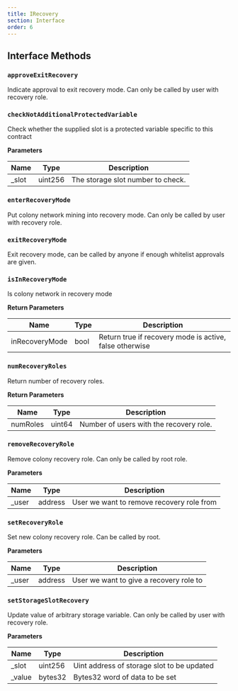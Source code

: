 ```yaml
---
title: IRecovery
section: Interface
order: 6
---
```


  
## Interface Methods

### `approveExitRecovery`

Indicate approval to exit recovery mode. Can only be called by user with recovery role.



### `checkNotAdditionalProtectedVariable`

Check whether the supplied slot is a protected variable specific to this contract

**Parameters**

|Name|Type|Description|
|---|---|---|
|_slot|uint256|The storage slot number to check.


### `enterRecoveryMode`

Put colony network mining into recovery mode. Can only be called by user with recovery role.



### `exitRecoveryMode`

Exit recovery mode, can be called by anyone if enough whitelist approvals are given.



### `isInRecoveryMode`

Is colony network in recovery mode


**Return Parameters**

|Name|Type|Description|
|---|---|---|
|inRecoveryMode|bool|Return true if recovery mode is active, false otherwise

### `numRecoveryRoles`

Return number of recovery roles.


**Return Parameters**

|Name|Type|Description|
|---|---|---|
|numRoles|uint64|Number of users with the recovery role.

### `removeRecoveryRole`

Remove colony recovery role. Can only be called by root role.

**Parameters**

|Name|Type|Description|
|---|---|---|
|_user|address|User we want to remove recovery role from


### `setRecoveryRole`

Set new colony recovery role. Can be called by root.

**Parameters**

|Name|Type|Description|
|---|---|---|
|_user|address|User we want to give a recovery role to


### `setStorageSlotRecovery`

Update value of arbitrary storage variable. Can only be called by user with recovery role.

**Parameters**

|Name|Type|Description|
|---|---|---|
|_slot|uint256|Uint address of storage slot to be updated
|_value|bytes32|Bytes32 word of data to be set